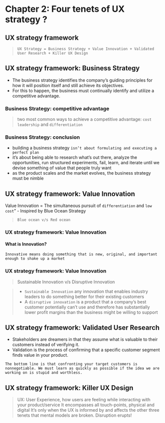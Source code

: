 # Chapter 2: Four tenets of UX strategy ?

## UX strategy framework

> `UX Strategy = Business Strategy + Value Innovation + Validated User Research + Killer UX Design`

## UX strategy framework: Business Strategy

* The business strategy identifies the company’s guiding principles for how it will position itself and still achieve its objectives.
* For this to happen, the business must continually identify and utilize a competitive advantage.

### Business Strategy: competitive advantage

> two most common ways to achieve a competitive advantage: `cost leadership` and `differentiation`

### Business Strategy: conclusion

* building a business strategy `isn’t about formulating and executing a perfect plan`
* it’s about being able to research what’s out there, analyze the opportunities, run structured experiments, fail, learn, and iterate until we devise something of value that people truly want
* as the product scales and the market evolves, the business strategy must be nimble

## UX strategy framework: Value Innovation

Value Innovation = The simultaneous pursuit of `differentiation` and `low cost`” - Inspired by Blue Ocean Strategy

> `Blue ocean v/s Red ocean`

### UX strategy framework: Value Innovation

#### What is Innovation?

`Innovative means doing something that is new, original, and important enough to shake up a market`

### UX strategy framework: Value Innovation

> Sustainable Innovation v/s Disruptive Innovation

> * `Sustainable Innovation` any innovation that enables industry leaders to do something better for their existing customers
> * A `disruptive innovation` is a product that a company’s best customer potentially can’t use and therefore has substantially lower profit margins than the business might be willing to support

## UX strategy framework: Validated User Research

* Stakeholders are dreamers in that they assume what is valuable to their customers instead of verifying it.
* Validation is the process of confirming that a specific customer segment finds value in your product.

`The bottom line is that confronting your target customers is nonnegotiable. We must learn as quickly as possible if the idea we are working on is stupid and worthless.`

## UX strategy framework: Killer UX Design

> UX: User Experience, how users are feeling while interacting with your product/service It encompasses all touch-points, physical and digital It’s only when the UX is informed by and affects the other three tenets that mental models are broken. Disruption erupts!

